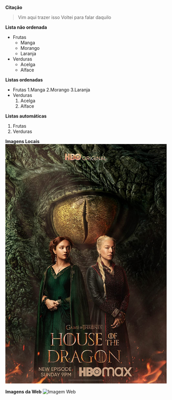 **Citação**

> Vim aqui trazer isso
> Voltei para falar daquilo

**Lista não ordenada**
- Frutas
    - Manga
    - Morango
    - Laranja
- Verduras
    - Acelga
    - Alface

**Listas ordenadas**
- Frutas
    1.Manga
    2.Morango
    3.Laranja
- Verduras
    1. Acelga
    2. Alface

**Listas automáticas**
1. Frutas
1. Verduras

**Imagens Locais**
![House of the dragon](houseOfTDragon.jpg)

**Imagens da Web**
![Imagem Web](https://git-scm.com/images/logos/downloads/Git-Icon-1788C.png)